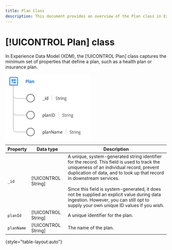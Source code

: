 ```yaml
---
title: Plan Class
description: This document provides an overview of the Plan class in Experience Data Model (XDM).
---
```

# [!UICONTROL Plan] class

In Experience Data Model (XDM), the [!UICONTROL Plan] class captures the minimum set of properties that define a plan, such as a health plan or insurance plan.

![Class structure](../images/classes/plan.png)

| Property | Data type | Description |
| --- | --- | --- |
| `_id` | [!UICONTROL String] | A unique, system-generated string identifier for the record. This field is used to track the uniqueness of an individual record, prevent duplication of data, and to look up that record in downstream services.<br><br>Since this field is system-generated, it does not be supplied an explicit value during data ingestion. However, you can still opt to supply your own unique ID values if you wish. |
| `planId` | [!UICONTROL String] | A unique identifier for the plan. |
| `planName` | [!UICONTROL String] | The name of the plan. |

{style="table-layout:auto"}
